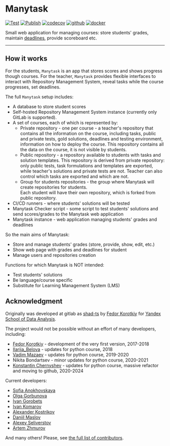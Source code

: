 # Manytask

[![Test](https://github.com/manytask/manytask/actions/workflows/test.yml/badge.svg)](https://github.com/manytask/manytask/actions/workflows/test.yml)
[![Publish](https://github.com/manytask/manytask/actions/workflows/publish.yml/badge.svg)](https://github.com/manytask/manytask/actions/workflows/publish.yml)
[![codecov](https://codecov.io/gh/yandexdataschool/manytask/branch/main/graph/badge.svg?token=3F9J850FX2)](https://codecov.io/gh/yandexdataschool/manytask)
[![github](https://img.shields.io/github/v/release/manytask/manytask?logo=github&display_name=tag&sort=semver)](https://github.com/manytask/manytask/releases)
[![docker](https://img.shields.io/docker/v/manytask/manytask?label=docker&logo=docker&sort=semver)](https://hub.docker.com/r/manytask/manytask)


Small web application for managing courses: store students' grades, maintain [deadlines](docs/deadline_schedule.md), provide scoreboard etc.

---

## How it works

For the students, `Manytask` is an app that stores scores and shows progress though courses. For the teacher, `Manytask` provides flexible interfaces to interact with Repository Management System, reveal tasks while the course progresses, set deadlines.

The full `Manytask` setup includes:

* A database to store student scores
* Self-hosted Repository Management System instance (currently only GitLab is supported).
* A set of courses, each of which is represented by:
  * Private repository - one per course - a teacher's repository that contains all the information on the course, including tasks, public and private tests, gold solutions, deadlines and testing environment, information on how to deploy the course. This repository contains all the data on the course, it is not visible by students.
  * Public repository - a repository available to students with tasks and solution templates. This repository is derived from private repository: only public tests, task formulations and templates are exported, while teacher's solutions and private tests are not. Teacher can also control which tasks are exported and which are not.
  * Group for students repositories - the group where Manytask will create repositories for students.  
    Each student will have their own repository, which is forked from public repository.
* CI/CD runners -  where students' solutions will be tested 
* Manytask Checker script - some script to test students' solutions and send scores/grades to the Manytask web application
* Manytask instance - web application managing students' grades and deadlines

So the main aims of Manytask:
* Store and manage students' grades (store, provide, show, edit, etc.)
* Show web page with grades and deadlines for student
* Manage users and repositories creation

Functions for which Manytask is NOT intended:
* Test students' solutions
* Be language/course specific
* Substitute for Learning Management System (LMS)

## Acknowledgment

Originally was developed at gitlab as [shad-ts](https://gitlab.com/slon/shad-ts/) by [Fedor Korotkiy](https://github.com/slon) for [Yandex School of Data Analysis](https://yandexdataschool.com/).

The project would not be possible without an effort of many developers, including:

* [Fedor Korotkiy](https://github.com/slon) - development of the very first version, 2017-2018
* [Ilariia_Belova](https://github.com/jhilary) - updates for python course, 2018
* [Vadim Mazaev](https://github.com/GreenRiverRUS) - updates for python course, 2019-2020
* Nikita Bondartsev - minor updates for python course, 2020-2021
* [Konstantin Chernyshev](https://github.com/k4black) - updates for python course, massive refactor and moving to github, 2020-2024

Current developers:

* [Sofia Anokhovskaya](https://github.com/cin-bun)
* [Olga Gorbunova](https://github.com/elyaishere)
* [Ivan Gorobets](https://github.com/KIoppert)
* [Ivan Komarov](https://github.com/gagarinkomar)
* [Alexander Kostrikov](https://github.com/akostrikov)
* [Daniil Maslov](https://github.com/dmasloff)
* [Alexey Seliverstov](https://github.com/prawwtocol)
* [Artem Zhmurov](https://github.com/zhmurov)

And many others! Please, see [the full list of contributors](https://github.com/manytask/manytask/graphs/contributors).